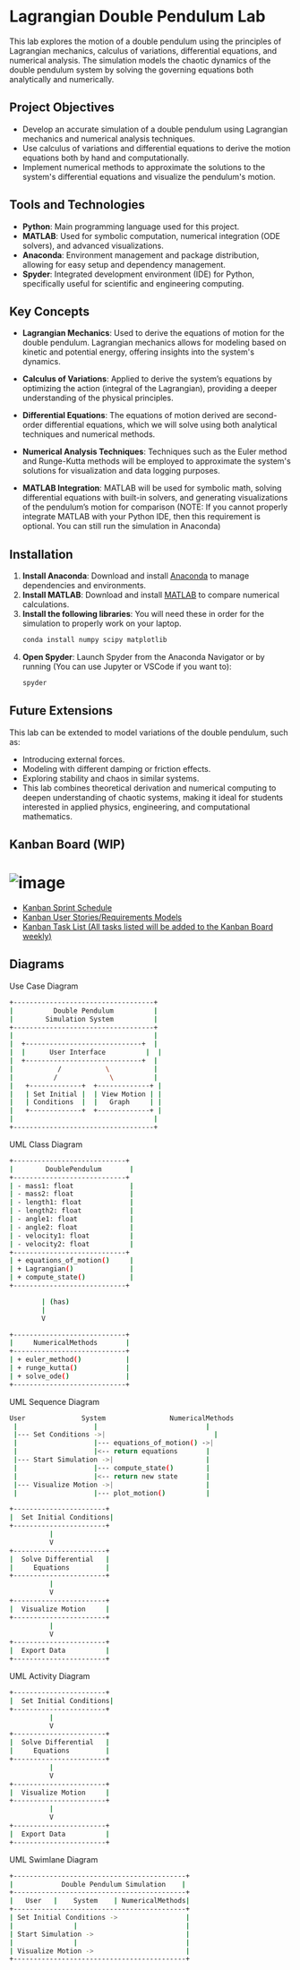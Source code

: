 # Lagrangian Double Pendulum Lab

This lab explores the motion of a double pendulum using the principles of Lagrangian mechanics, calculus of variations, differential equations, and numerical analysis. The simulation models the chaotic dynamics of the double pendulum system by solving the governing equations both analytically and numerically.

## Project Objectives

- Develop an accurate simulation of a double pendulum using Lagrangian mechanics and numerical analysis techniques.
- Use calculus of variations and differential equations to derive the motion equations both by hand and computationally.
- Implement numerical methods to approximate the solutions to the system's differential equations and visualize the pendulum's motion.

## Tools and Technologies

- **Python**: Main programming language used for this project.
- **MATLAB**: Used for symbolic computation, numerical integration (ODE solvers), and advanced visualizations.
- **Anaconda**: Environment management and package distribution, allowing for easy setup and dependency management.
- **Spyder**: Integrated development environment (IDE) for Python, specifically useful for scientific and engineering computing.

## Key Concepts

- **Lagrangian Mechanics**: Used to derive the equations of motion for the double pendulum. Lagrangian mechanics allows for modeling based on kinetic and potential energy, offering insights into the system's dynamics.
  
- **Calculus of Variations**: Applied to derive the system’s equations by optimizing the action (integral of the Lagrangian), providing a deeper understanding of the physical principles.

- **Differential Equations**: The equations of motion derived are second-order differential equations, which we will solve using both analytical techniques and numerical methods.

- **Numerical Analysis Techniques**: Techniques such as the Euler method and Runge-Kutta methods will be employed to approximate the system's solutions for visualization and data logging purposes.

- **MATLAB Integration**: MATLAB will be used for symbolic math, solving differential equations with built-in solvers, and generating visualizations of the pendulum’s motion for comparison (NOTE: If you cannot properly integrate MATLAB with your Python IDE, then this requirement is optional. You can still run the simulation in Anaconda)

## Installation

1. **Install Anaconda**: Download and install [Anaconda](https://www.anaconda.com/products/distribution) to manage dependencies and environments.
2. **Install MATLAB**: Download and install [MATLAB](https://www.mathworks.com/downloads/) to compare numerical calculations.
3. **Install the following libraries**: You will need these in order for the simulation to properly work on your laptop.
   ```bash
   conda install numpy scipy matplotlib
4. **Open Spyder**: Launch Spyder from the Anaconda Navigator or by running (You can use Jupyter or VSCode if you want to):  
   ```bash
   spyder

## Future Extensions
This lab can be extended to model variations of the double pendulum, such as:
- Introducing external forces.
- Modeling with different damping or friction effects.
- Exploring stability and chaos in similar systems.
- This lab combines theoretical derivation and numerical computing to deepen understanding of chaotic systems, making it ideal for students interested in applied physics, engineering, and computational mathematics.

## Kanban Board (WIP)

# ![image](https://github.com/user-attachments/assets/e773f4b9-7f82-4d60-b4f0-7ef51b11f76f)

* [Kanban Sprint Schedule](https://docs.google.com/document/d/1XsIzqEAN1lMrPXOtpPKfbxwXxCBSAEgDXUgwJkkzNoU/edit?tab=t.0)
* [Kanban User Stories/Requirements Models](https://docs.google.com/document/d/1SGqSKioedVcLIY1T7fengTqAkcT4FvSXmw4P1XDdrbs/edit?tab=t.0)
* [Kanban Task List (All tasks listed will be added to the Kanban Board weekly)](https://docs.google.com/document/d/1vBFQM8tplh93Y_LbmWPhZ9SYO8kH2StDEvxj4FI_ibQ/edit?tab=t.0)


## Diagrams

Use Case Diagram
```bash
+-----------------------------------+
|          Double Pendulum          |
|        Simulation System          |
+-----------------------------------+
|                                   |
|  +-----------------------------+  |
|  |      User Interface          |  |
|  +-----------------------------+  |
|           /           \           |
|          /             \          |
|   +-------------+  +-------------+ |
|   | Set Initial |  | View Motion | |
|   | Conditions  |  |   Graph     | |
|   +-------------+  +-------------+ |
|                                   |
+-----------------------------------+
```

UML Class Diagram
```bash
+----------------------------+
|        DoublePendulum       |
+----------------------------+
| - mass1: float              |
| - mass2: float              |
| - length1: float            |
| - length2: float            |
| - angle1: float             |
| - angle2: float             |
| - velocity1: float          |
| - velocity2: float          |
+----------------------------+
| + equations_of_motion()     |
| + Lagrangian()              |
| + compute_state()           |
+----------------------------+

        | (has)
        |
        V

+----------------------------+
|     NumericalMethods       |
+----------------------------+
| + euler_method()           |
| + runge_kutta()            |
| + solve_ode()              |
+----------------------------+
```

UML Sequence Diagram
```bash
User              System                NumericalMethods
 |                   |                           |
 |--- Set Conditions ->|                           |
 |                   |--- equations_of_motion() ->|
 |                   |<-- return equations       |
 |--- Start Simulation ->|                       |
 |                   |--- compute_state()        |
 |                   |<-- return new state       |
 |--- Visualize Motion ->|                       |
 |                   |--- plot_motion()          |
```

```bash
+-----------------------+
|  Set Initial Conditions|
+-----------------------+
          |
          V
+-----------------------+
|  Solve Differential   |
|     Equations         |
+-----------------------+
          |
          V
+-----------------------+
|  Visualize Motion     |
+-----------------------+
          |
          V
+-----------------------+
|  Export Data          |
+-----------------------+
```

UML Activity Diagram
```bash
+-----------------------+
|  Set Initial Conditions|
+-----------------------+
          |
          V
+-----------------------+
|  Solve Differential   |
|     Equations         |
+-----------------------+
          |
          V
+-----------------------+
|  Visualize Motion     |
+-----------------------+
          |
          V
+-----------------------+
|  Export Data          |
+-----------------------+
```

UML Swimlane Diagram
```bash
+-------------------------------------------+
|            Double Pendulum Simulation    |
+-------------------------------------------+
|   User   |    System    | NumericalMethods|
+-------------------------------------------+
| Set Initial Conditions ->                 |
|               |                           |
| Start Simulation ->                       |
|               |                           |
| Visualize Motion ->                       |
+-------------------------------------------+
```
